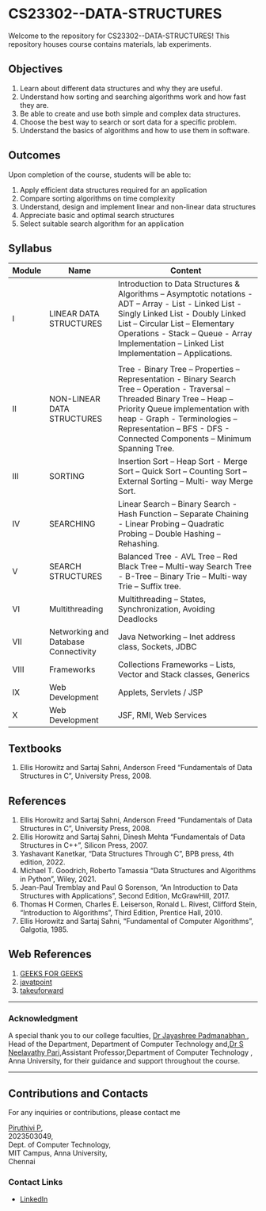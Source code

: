 # CS23302--DATA-STRUCTURES

Welcome to the repository for CS23302--DATA-STRUCTURES! This repository houses course contains materials, lab experiments.

## Objectives

1. Learn about different data structures and why they are useful.
2. Understand how sorting and searching algorithms work and how fast they are.
3. Be able to create and use both simple and complex data structures.
4. Choose the best way to search or sort data for a specific problem.
5. Understand the basics of algorithms and how to use them in software.

## Outcomes

Upon completion of the course, students will be able to:

1. Apply efficient data structures required for an application
2. Compare sorting algorithms on time complexity
3. Understand, design and implement linear and non-linear data structures
4. Appreciate basic and optimal search structures
5. Select suitable search algorithm for an application

## Syllabus

| Module | Name                                 | Content                                                                                                                                                                                           |
| ------ | ------------------------------------ | ------------------------------------------------------------------------------------------------------------------------------------------------------------------------------------------------- |
| I      | LINEAR DATA STRUCTURES       | Introduction to Data Structures & Algorithms – Asymptotic notations - ADT – Array - List - Linked List - Singly Linked List - Doubly Linked List – Circular List – Elementary Operations - Stack – Queue - Array Implementation – Linked List Implementation – Applications.
                                                                                  |
| II     | NON-LINEAR DATA STRUCTURES                  |Tree - Binary Tree – Properties – Representation - Binary Search Tree – Operation - Traversal – Threaded Binary Tree – Heap – Priority Queue implementation with heap - Graph - Terminologies – Representation – BFS - DFS - Connected Components – Minimum Spanning Tree.                                                           |
| III    | SORTING               | Insertion Sort – Heap Sort - Merge Sort – Quick Sort – Counting Sort – External Sorting – Multi- way Merge Sort. |
| IV     |SEARCHING                              | Linear Search – Binary Search - Hash Function – Separate Chaining - Linear Probing – Quadratic Probing – Double Hashing – Rehashing.                                                                                                                 |
| V      | SEARCH STRUCTURES                 | Balanced Tree - AVL Tree – Red Black Tree – Multi-way Search Tree - B-Tree – Binary Trie – Multi-way Trie – Suffix tree.                                                                                                                                                                     |
| VI     | Multithreading                       | Multithreading – States, Synchronization, Avoiding Deadlocks                                                                                                                                      |
| VII    | Networking and Database Connectivity | Java Networking – Inet address class, Sockets, JDBC                                                                                                                                               |
| VIII   | Frameworks                           | Collections Frameworks – Lists, Vector and Stack classes, Generics                                                                                                                                |
| IX     | Web Development                      | Applets, Servlets / JSP                                                                                                                                                                           |
| X      | Web Development                      | JSF, RMI, Web Services                                                                                                                                                                            |


## Textbooks
1. Ellis Horowitz and Sartaj Sahni, Anderson Freed “Fundamentals of Data Structures in C”, University Press, 2008.


## References

1. Ellis Horowitz and Sartaj Sahni, Anderson Freed “Fundamentals of Data Structures in C”, University Press, 2008.
2. Ellis Horowitz and Sartaj Sahni, Dinesh Mehta “Fundamentals of Data Structures in C++”, Silicon Press, 2007.
3. Yashavant Kanetkar, “Data Structures Through C”, BPB press, 4th edition, 2022.
4. Michael T. Goodrich, Roberto Tamassia “Data Structures and Algorithms in Python”, Wiley, 2021.
5. Jean-Paul Tremblay and Paul G Sorenson, “An Introduction to Data Structures with Applications”, Second Edition, McGrawHill, 2017.
6. Thomas H Cormen, Charles E. Leiserson, Ronald L. Rivest, Clifford Stein, “Introduction to Algorithms”, Third Edition, Prentice Hall, 2010.
7. Ellis Horowitz and Sartaj Sahni, “Fundamental of Computer Algorithms”, Galgotia, 1985.

## Web References


1. [GEEKS FOR GEEKS](https://www.geeksforgeeks.org/java/)
2. [javatpoint](https://www.javatpoint.com/java-tutorial)
3. [takeuforward](https://takeuforward.org/strivers-a2z-dsa-course/strivers-a2z-dsa-course-sheet-2/)

---

### Acknowledgment

A special thank you to our college faculties, [Dr Jayashree Padmanabhan ](https://annauniv.irins.org/profile/117763), Head of the Department, Department of Computer Technology and,[Dr S Neelavathy Pari](https://annauniv.irins.org/profile/117761),Assistant Professor,Department of Computer Technology ,  Anna University, for their guidance and support throughout the course.

---

## Contributions and Contacts

For any inquiries or contributions, please contact me

[Piruthivi P](mailto:vijaisuriam@gmail.com), <br>
2023503049, <br>
Dept. of Computer Technology, <br>
MIT Campus, Anna University, <br>
Chennai

### Contact Links

- [LinkedIn](https://www.linkedin.com/in/piruthivi-p-809934284/)

